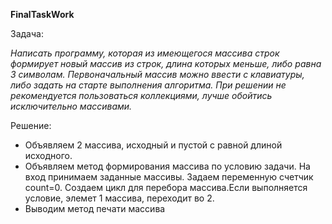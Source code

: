 **FinalTaskWork**

Задача:

 *Написать программу, которая из имеющегося массива строк формирует новый массив из строк, длина которых меньше, либо равна 3 символам. Первоначальный массив можно ввести с клавиатуры, либо задать на старте выполнения алгоритма. При решении не рекомендуется пользоваться коллекциями, лучше обойтись исключительно массивами.*

 Решение:

 * Объявляем 2 массива, исходный и пустой с равной длиной исходного.
 * Объявляем метод формирования массива по условию задачи. На вход принимаем заданные массивы. Задаем переменную счетчик count=0. Создаем цикл для перебора массива.Если выполняется условие, элемет 1 массива, переходит во 2.
 * Выводим метод печати массива